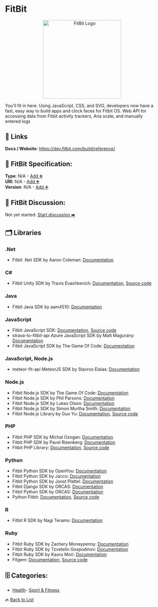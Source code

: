 # FitBit
<p align="center">
    <img width="256" src="https://raw.githubusercontent.com/apis-list/apis-list/main/apis/fitbit/logo_256x256.png" alt="FitBit Logo"/>
</p>
You'll fit in here. Using JavaScript, CSS, and SVG, developers now have a fast, easy way to build apps and clock faces for Fitbit OS. Web API for accessing data from Fitbit activity trackers, Aria scale, and manually entered logs

##  🔗 Links
**Docs / Website**: https://dev.fitbit.com/build/reference/

## 🧬 FitBit Specification:
**Type**: N/A - [Add ➕](https://github.com/apis-list/apis-list/edit/main/apis.yaml#L6592)  
**URI**: N/A - [Add ➕](https://github.com/apis-list/apis-list/edit/main/apis.yaml#L6592)  
**Version**: N/A - [Add ➕](https://github.com/apis-list/apis-list/edit/main/apis.yaml#L6592)

## 💬 FitBit Discussion:
Not yet started. [Start discussion ➡️](https://github.com/apis-list/apis-list/discussions/new)

## 🗂️ Libraries
### .Net
- Fitbit .Net SDK by Aaron Coleman: [Documentation](https://github.com/aarondcoleman/Fitbit.NET)
### C#
- Fitbit Unity SDK by Travis Evashkevich: [Documentation](https://github.com/TravisEvashkevich/UnityFitbit/blob/master/README.md), [Source code](https://github.com/TravisEvashkevich/UnityFitbit)
### Java
- Fitbit Java SDK by aam4510: [Documentation](https://github.com/aam4510/fitbit4j)
### JavaScript
- Fitbit JavaScript SDK: [Documentation](https://dev.fitbit.com/getting-started), [Source code](https://dev.fitbit.com/build/guides/application)
- strava-to-fitbit-api Azure JavaScript SDK by Matt Magurany: [Documentation](https://github.com/heymagurany/strava-to-fitbit-api)
- Fitbit JavaScript SDK by The Game Of Code: [Documentation](https://github.com/thegameofcode/fitbit-client-oauth2)
### JavaScript, Node.js
- meteor-fit-api MeteorJS SDK by Stavros Elaias: [Documentation](https://github.com/selaias/meteor-fit-api)
### Node.js
- Fitbit Node.js SDK by The Game Of Code: [Documentation](https://github.com/thegameofcode/passport-fitbit-oauth2)
- Fitbit Node.js SDK by Phil Parsons: [Documentation](https://github.com/p-m-p/node-fitbit)
- Fitbit Node.js SDK by Lukas Olson: [Documentation](https://github.com/lukasolson/fitbit-node)
- Fitbit Node.js SDK by Simon Murtha Smith: [Documentation](https://github.com/smurthas/fitbit-js)
- Fitbit Node.js Library by Guo Yu: [Documentation](https://www.npmjs.com/package/fitbit-sdk), [Source code](https://github.com/turingou/fitbit-sdk)
### PHP
- Fitbit PHP SDK by Michal Ozogan: [Documentation](https://github.com/fabulator/Fitbit)
- Fitbit PHP SDK by Pavel Risenberg: [Documentation](https://github.com/pavelrisenberg/fitbitphp)
- FItbit PHP Library: [Documentation](https://wiki.fitbit.com/display/API/API+Client+Libraries#APIClientLibraries-PHP), [Source code](https://github.com/heyitspavel/fitbitphp)
### Python
- Fitbit Python SDK by OpenYou: [Documentation](https://github.com/openyou/libfitbit)
- Fitbit Python SDK by Jacco: [Documentation](https://github.com/magnific0/FitBit.py)
- Fitbit Python SDK by Joost Plattel: [Documentation](https://github.com/jplattel/FitBit.py)
- Fitbit Django SDK by ORCAS: [Documentation](https://github.com/orcasgit/django-fitbit)
- Fitbit Python SDK by ORCAS: [Documentation](https://github.com/orcasgit/python-fitbit)
- Python Fitbit: [Documentation](https://wiki.fitbit.com/display/API/API+Client+Libraries#APIClientLibraries-Python), [Source code](https://pypi.python.org/pypi/fitbit/0.1.0)
### R
- Fitbit R SDK by Nagi Teramo: [Documentation](https://github.com/teramonagi/fitbitr)
### Ruby
- Fitbit Ruby SDK by Zachery Moneypenny: [Documentation](https://github.com/whazzmaster/fitgem)
- Fitbit Ruby SDK by Tzvetelin Gospodinov: [Documentation](https://github.com/tkgospodinov/omniauth-fitbit)
- Fitbit Ruby SDK by Kaoru Mori: [Documentation](https://github.com/kaorumori/fitbit-api-ruby-client)
- Fitgem: [Documentation](https://wiki.fitbit.com/display/API/API+Client+Libraries), [Source code](http://rubygems.org/gems/fitbit)


## 🗄️ Categories:
- [Health](https://github.com/apis-list/apis-list#health-)- [Sport & Fitness](https://github.com/apis-list/apis-list#sport--fitness-)

🔙  [Back to List](https://github.com/apis-list/apis-list)
